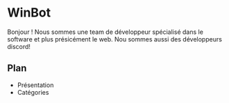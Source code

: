 # WinBot

Bonjour ! Nous sommes une team de développeur spécialisé dans le software et plus présicément le web. Nou sommes aussi des développeurs discord!

## Plan

- Présentation
- Catégories